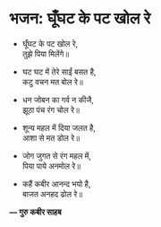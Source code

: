 # भजन: घूँघट के पट खोल रे

- घूँघट के पट खोल रे,\
  तुझे पिया मिलेंगे॥

- घट घट में तेरे साईं बसत है,\
  कटु वचन मत बोल रे॥

- धन जोबन का गर्व न कीजै,\
  झूठा पंच रंग चोल रे॥

- शून्य महल में दिया जलत है,\
  आशा से मत डोल रे॥

- जोग जुगत से रंग महल में,\
  पिया पाये अनमोल रे॥

- कहैं कबीर आनन्द भयो है,\
  बाजत अनहद ढोल रे॥

**— गुरु कबीर साहब**
